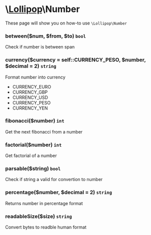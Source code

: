 # \\[Lollipop](http://github.com/4ldrich/lollipop-php)\Number

These page will show you on how-to use ```\Lollipop\Number``` 

### between($num, $from, $to) ```bool```
Check if number is between span

### currency($currency = self::CURRENCY_PESO, $number, $decimal = 2) ```string```
Format number into currency

- CURRENCY_EURO
- CURRENCY_GBP
- CURRENCY_USD
- CURRENCY_PESO
- CURRENCY_YEN

### fibonacci($number) ```int```
Get the next fibonacci from a number


### factorial($number) ```int```
Get factorial of a number

### parsable($string) ```bool```
Check if string a valid for convertion to number

### percentage($number, $decimal = 2) ```string```
Returns number in percentage format

### readableSize($size) ```string```
Convert bytes to readble human format
